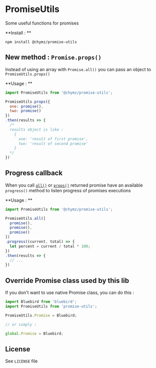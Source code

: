 # PromiseUtils
Some useful functions for promises

**Install : **

`npm install @chymz/promise-utils`

## New method : `Promise.props()`
Instead of using an array with `Promise.all()` you can pass an object to `PromiseUtils.props()`

**Usage : **
```javascript
import PromiseUtils from '@chymz/promise-utils';

PromiseUtils.props({
  one: promise(),
  two: promise()
})
.then(results => {
  /*
  results object is like :
    {
      one: 'result of first promise',
      two: 'result of second promise'
    }
  */
})
```

## Progress callback
When you call [`all()`](https://developer.mozilla.org/en-US/docs/Web/JavaScript/Reference/Global_Objects/Promise/all) or [`props()`](http://bluebirdjs.com/docs/api/promise.props.html) returned promise have an available `progress()` method to listen progress of promises executions

**Usage : **
```javascript
import PromiseUtils from '@chymz/promise-utils';

PromiseUtils.all([
  promise(),
  promise(),
  promise()
])
.progress((current, total) => {
  let percent = current / total * 100;
})
.then(results => {
  // ...
})
```

## Override Promise class used by this lib
If you don't want to use native Promise class, you can do this :

```javascript
import Bluebird from 'bluebird';
import PromiseUtils from 'promise-utils';

PromiseUtils.Promise = Bluebird;

// or simply :

global.Promise = Bluebird;

```

## License
See `LICENSE` file
